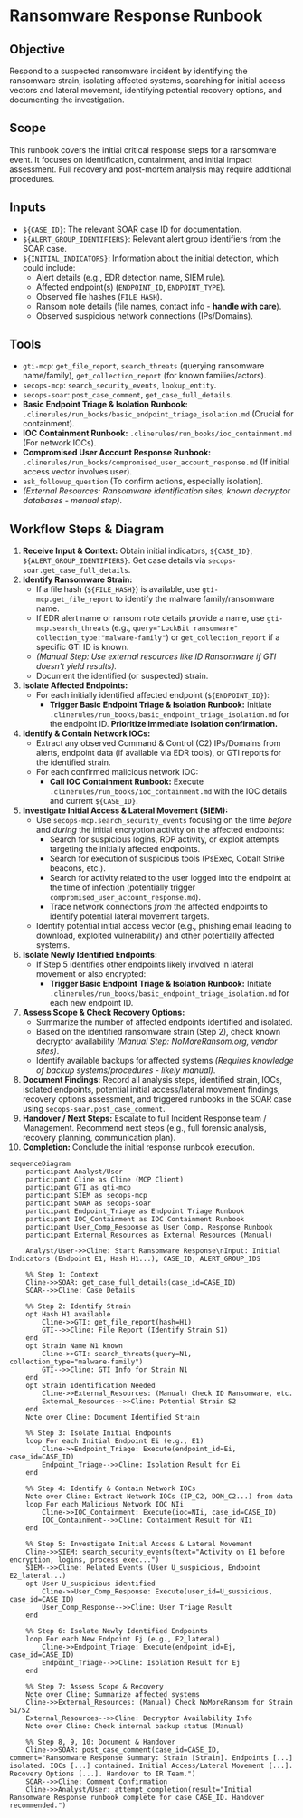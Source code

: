 # Ransomware Response Runbook

## Objective

Respond to a suspected ransomware incident by identifying the ransomware strain, isolating affected systems, searching for initial access vectors and lateral movement, identifying potential recovery options, and documenting the investigation.

## Scope

This runbook covers the initial critical response steps for a ransomware event. It focuses on identification, containment, and initial impact assessment. Full recovery and post-mortem analysis may require additional procedures.

## Inputs

*   `${CASE_ID}`: The relevant SOAR case ID for documentation.
*   `${ALERT_GROUP_IDENTIFIERS}`: Relevant alert group identifiers from the SOAR case.
*   `${INITIAL_INDICATORS}`: Information about the initial detection, which could include:
    *   Alert details (e.g., EDR detection name, SIEM rule).
    *   Affected endpoint(s) (`ENDPOINT_ID`, `ENDPOINT_TYPE`).
    *   Observed file hashes (`FILE_HASH`).
    *   Ransom note details (file names, contact info - **handle with care**).
    *   Observed suspicious network connections (IPs/Domains).

## Tools

*   `gti-mcp`: `get_file_report`, `search_threats` (querying ransomware name/family), `get_collection_report` (for known families/actors).
*   `secops-mcp`: `search_security_events`, `lookup_entity`.
*   `secops-soar`: `post_case_comment`, `get_case_full_details`.
*   **Basic Endpoint Triage & Isolation Runbook:** `.clinerules/run_books/basic_endpoint_triage_isolation.md` (Crucial for containment).
*   **IOC Containment Runbook:** `.clinerules/run_books/ioc_containment.md` (For network IOCs).
*   **Compromised User Account Response Runbook:** `.clinerules/run_books/compromised_user_account_response.md` (If initial access vector involves user).
*   `ask_followup_question` (To confirm actions, especially isolation).
*   *(External Resources: Ransomware identification sites, known decryptor databases - manual step)*.

## Workflow Steps & Diagram

1.  **Receive Input & Context:** Obtain initial indicators, `${CASE_ID}`, `${ALERT_GROUP_IDENTIFIERS}`. Get case details via `secops-soar.get_case_full_details`.
2.  **Identify Ransomware Strain:**
    *   If a file hash (`${FILE_HASH}`) is available, use `gti-mcp.get_file_report` to identify the malware family/ransomware name.
    *   If EDR alert name or ransom note details provide a name, use `gti-mcp.search_threats` (e.g., `query="LockBit ransomware" collection_type:"malware-family"`) or `get_collection_report` if a specific GTI ID is known.
    *   *(Manual Step: Use external resources like ID Ransomware if GTI doesn't yield results).*
    *   Document the identified (or suspected) strain.
3.  **Isolate Affected Endpoints:**
    *   For each initially identified affected endpoint (`${ENDPOINT_ID}`):
        *   **Trigger Basic Endpoint Triage & Isolation Runbook:** Initiate `.clinerules/run_books/basic_endpoint_triage_isolation.md` for the endpoint ID. **Prioritize immediate isolation confirmation.**
4.  **Identify & Contain Network IOCs:**
    *   Extract any observed Command & Control (C2) IPs/Domains from alerts, endpoint data (if available via EDR tools), or GTI reports for the identified strain.
    *   For each confirmed malicious network IOC:
        *   **Call IOC Containment Runbook:** Execute `.clinerules/run_books/ioc_containment.md` with the IOC details and current `${CASE_ID}`.
5.  **Investigate Initial Access & Lateral Movement (SIEM):**
    *   Use `secops-mcp.search_security_events` focusing on the time *before* and *during* the initial encryption activity on the affected endpoints:
        *   Search for suspicious logins, RDP activity, or exploit attempts targeting the initially affected endpoints.
        *   Search for execution of suspicious tools (PsExec, Cobalt Strike beacons, etc.).
        *   Search for activity related to the user logged into the endpoint at the time of infection (potentially trigger `compromised_user_account_response.md`).
        *   Trace network connections *from* the affected endpoints to identify potential lateral movement targets.
    *   Identify potential initial access vector (e.g., phishing email leading to download, exploited vulnerability) and other potentially affected systems.
6.  **Isolate Newly Identified Endpoints:**
    *   If Step 5 identifies other endpoints likely involved in lateral movement or also encrypted:
        *   **Trigger Basic Endpoint Triage & Isolation Runbook:** Initiate `.clinerules/run_books/basic_endpoint_triage_isolation.md` for each new endpoint ID.
7.  **Assess Scope & Check Recovery Options:**
    *   Summarize the number of affected endpoints identified and isolated.
    *   Based on the identified ransomware strain (Step 2), check known decryptor availability *(Manual Step: NoMoreRansom.org, vendor sites)*.
    *   Identify available backups for affected systems *(Requires knowledge of backup systems/procedures - likely manual)*.
8.  **Document Findings:** Record all analysis steps, identified strain, IOCs, isolated endpoints, potential initial access/lateral movement findings, recovery options assessment, and triggered runbooks in the SOAR case using `secops-soar.post_case_comment`.
9.  **Handover / Next Steps:** Escalate to full Incident Response team / Management. Recommend next steps (e.g., full forensic analysis, recovery planning, communication plan).
10. **Completion:** Conclude the initial response runbook execution.

```{mermaid}
sequenceDiagram
    participant Analyst/User
    participant Cline as Cline (MCP Client)
    participant GTI as gti-mcp
    participant SIEM as secops-mcp
    participant SOAR as secops-soar
    participant Endpoint_Triage as Endpoint Triage Runbook
    participant IOC_Containment as IOC Containment Runbook
    participant User_Comp_Response as User Comp. Response Runbook
    participant External_Resources as External Resources (Manual)

    Analyst/User->>Cline: Start Ransomware Response\nInput: Initial Indicators (Endpoint E1, Hash H1...), CASE_ID, ALERT_GROUP_IDS

    %% Step 1: Context
    Cline->>SOAR: get_case_full_details(case_id=CASE_ID)
    SOAR-->>Cline: Case Details

    %% Step 2: Identify Strain
    opt Hash H1 available
        Cline->>GTI: get_file_report(hash=H1)
        GTI-->>Cline: File Report (Identify Strain S1)
    end
    opt Strain Name N1 known
        Cline->>GTI: search_threats(query=N1, collection_type="malware-family")
        GTI-->>Cline: GTI Info for Strain N1
    end
    opt Strain Identification Needed
        Cline->>External_Resources: (Manual) Check ID Ransomware, etc.
        External_Resources-->>Cline: Potential Strain S2
    end
    Note over Cline: Document Identified Strain

    %% Step 3: Isolate Initial Endpoints
    loop For each Initial Endpoint Ei (e.g., E1)
        Cline->>Endpoint_Triage: Execute(endpoint_id=Ei, case_id=CASE_ID)
        Endpoint_Triage-->>Cline: Isolation Result for Ei
    end

    %% Step 4: Identify & Contain Network IOCs
    Note over Cline: Extract Network IOCs (IP_C2, DOM_C2...) from data
    loop For each Malicious Network IOC NIi
        Cline->>IOC_Containment: Execute(ioc=NIi, case_id=CASE_ID)
        IOC_Containment-->>Cline: Containment Result for NIi
    end

    %% Step 5: Investigate Initial Access & Lateral Movement
    Cline->>SIEM: search_security_events(text="Activity on E1 before encryption, logins, process exec...")
    SIEM-->>Cline: Related Events (User U_suspicious, Endpoint E2_lateral...)
    opt User U_suspicious identified
        Cline->>User_Comp_Response: Execute(user_id=U_suspicious, case_id=CASE_ID)
        User_Comp_Response-->>Cline: User Triage Result
    end

    %% Step 6: Isolate Newly Identified Endpoints
    loop For each New Endpoint Ej (e.g., E2_lateral)
        Cline->>Endpoint_Triage: Execute(endpoint_id=Ej, case_id=CASE_ID)
        Endpoint_Triage-->>Cline: Isolation Result for Ej
    end

    %% Step 7: Assess Scope & Recovery
    Note over Cline: Summarize affected systems
    Cline->>External_Resources: (Manual) Check NoMoreRansom for Strain S1/S2
    External_Resources-->>Cline: Decryptor Availability Info
    Note over Cline: Check internal backup status (Manual)

    %% Step 8, 9, 10: Document & Handover
    Cline->>SOAR: post_case_comment(case_id=CASE_ID, comment="Ransomware Response Summary: Strain [Strain]. Endpoints [...] isolated. IOCs [...] contained. Initial Access/Lateral Movement [...]. Recovery Options [...]. Handover to IR Team.")
    SOAR-->>Cline: Comment Confirmation
    Cline->>Analyst/User: attempt_completion(result="Initial Ransomware Response runbook complete for case CASE_ID. Handover recommended.")
